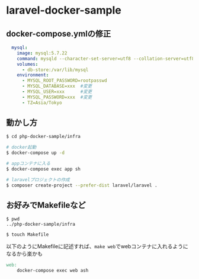 # laravel-docker-sample

## docker-compose.ymlの修正

```yml:docker-compose.yml
  mysql:
    image: mysql:5.7.22
    command: mysqld --character-set-server=utf8 --collation-server=utf8_general_ci
    volumes:
      - db-store:/var/lib/mysql
    environment:
      - MYSQL_ROOT_PASSWORD=rootpasswd
      - MYSQL_DATABASE=xxx  #変更
      - MYSQL_USER=xxx      #変更
      - MYSQL_PASSWORD=xxx  #変更
      - TZ=Asia/Tokyo
```

## 動かし方

```bash
$ cd php-docker-sample/infra

# docker起動
$ docker-compose up -d

# appコンテナに入る
$ docker-compose exec app sh

# laravelプロジェクトの作成
$ composer create-project --prefer-dist laravel/laravel .
```


## お好みでMakefileなど

```bash:terminal
$ pwd 
../php-docker-sample/infra

$ touch Makefile
```

以下のようにMakefileに記述すれば、`make web`でwebコンテナに入れるようになるから楽かも

```Makefile
web:
	docker-compose exec web ash
```